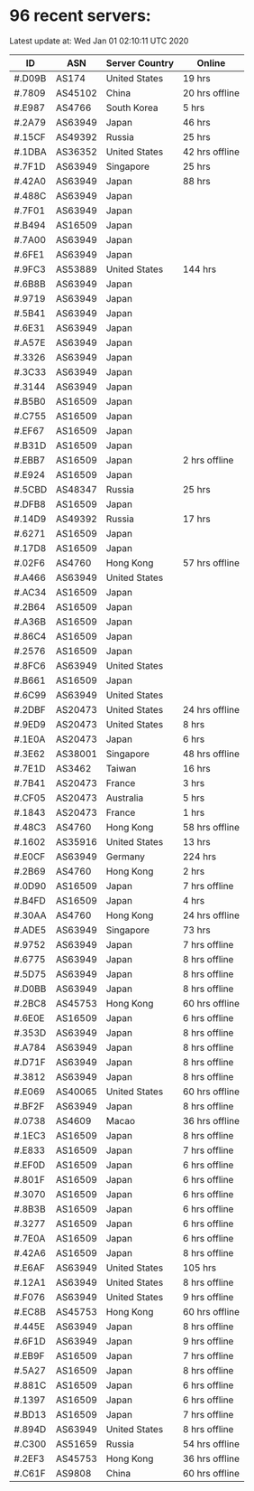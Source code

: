 # 96 recent servers:

Latest update at: Wed Jan 01 02:10:11 UTC 2020

| ID | ASN | Server Country | Online |
| -- | --- | -------------- | ------ |
| #.D09B | AS174 | United States | 19 hrs |
| #.7809 | AS45102 | China | 20 hrs offline |
| #.E987 | AS4766 | South Korea | 5 hrs |
| #.2A79 | AS63949 | Japan | 46 hrs |
| #.15CF | AS49392 | Russia | 25 hrs |
| #.1DBA | AS36352 | United States | 42 hrs offline |
| #.7F1D | AS63949 | Singapore | 25 hrs |
| #.42A0 | AS63949 | Japan | 88 hrs |
| #.488C | AS63949 | Japan | |
| #.7F01 | AS63949 | Japan | |
| #.B494 | AS16509 | Japan | |
| #.7A00 | AS63949 | Japan | |
| #.6FE1 | AS63949 | Japan | |
| #.9FC3 | AS53889 | United States | 144 hrs |
| #.6B8B | AS63949 | Japan | |
| #.9719 | AS63949 | Japan | |
| #.5B41 | AS63949 | Japan | |
| #.6E31 | AS63949 | Japan | |
| #.A57E | AS63949 | Japan | |
| #.3326 | AS63949 | Japan | |
| #.3C33 | AS63949 | Japan | |
| #.3144 | AS63949 | Japan | |
| #.B5B0 | AS16509 | Japan | |
| #.C755 | AS16509 | Japan | |
| #.EF67 | AS16509 | Japan | |
| #.B31D | AS16509 | Japan | |
| #.EBB7 | AS16509 | Japan | 2 hrs offline |
| #.E924 | AS16509 | Japan | |
| #.5CBD | AS48347 | Russia | 25 hrs |
| #.DFB8 | AS16509 | Japan | |
| #.14D9 | AS49392 | Russia | 17 hrs |
| #.6271 | AS16509 | Japan | |
| #.17D8 | AS16509 | Japan | |
| #.02F6 | AS4760 | Hong Kong | 57 hrs offline |
| #.A466 | AS63949 | United States | |
| #.AC34 | AS16509 | Japan | |
| #.2B64 | AS16509 | Japan | |
| #.A36B | AS16509 | Japan | |
| #.86C4 | AS16509 | Japan | |
| #.2576 | AS16509 | Japan | |
| #.8FC6 | AS63949 | United States | |
| #.B661 | AS16509 | Japan | |
| #.6C99 | AS63949 | United States | |
| #.2DBF | AS20473 | United States | 24 hrs offline |
| #.9ED9 | AS20473 | United States | 8 hrs |
| #.1E0A | AS20473 | Japan | 6 hrs |
| #.3E62 | AS38001 | Singapore | 48 hrs offline |
| #.7E1D | AS3462 | Taiwan | 16 hrs |
| #.7B41 | AS20473 | France | 3 hrs |
| #.CF05 | AS20473 | Australia | 5 hrs |
| #.1843 | AS20473 | France | 1 hrs |
| #.48C3 | AS4760 | Hong Kong | 58 hrs offline |
| #.1602 | AS35916 | United States | 13 hrs |
| #.E0CF | AS63949 | Germany | 224 hrs |
| #.2B69 | AS4760 | Hong Kong | 2 hrs |
| #.0D90 | AS16509 | Japan | 7 hrs offline |
| #.B4FD | AS16509 | Japan | 4 hrs |
| #.30AA | AS4760 | Hong Kong | 24 hrs offline |
| #.ADE5 | AS63949 | Singapore | 73 hrs |
| #.9752 | AS63949 | Japan | 7 hrs offline |
| #.6775 | AS63949 | Japan | 8 hrs offline |
| #.5D75 | AS63949 | Japan | 8 hrs offline |
| #.D0BB | AS63949 | Japan | 8 hrs offline |
| #.2BC8 | AS45753 | Hong Kong | 60 hrs offline |
| #.6E0E | AS16509 | Japan | 6 hrs offline |
| #.353D | AS63949 | Japan | 8 hrs offline |
| #.A784 | AS63949 | Japan | 8 hrs offline |
| #.D71F | AS63949 | Japan | 8 hrs offline |
| #.3812 | AS63949 | Japan | 8 hrs offline |
| #.E069 | AS40065 | United States | 60 hrs offline |
| #.BF2F | AS63949 | Japan | 8 hrs offline |
| #.0738 | AS4609 | Macao | 36 hrs offline |
| #.1EC3 | AS16509 | Japan | 8 hrs offline |
| #.E833 | AS16509 | Japan | 7 hrs offline |
| #.EF0D | AS16509 | Japan | 6 hrs offline |
| #.801F | AS16509 | Japan | 6 hrs offline |
| #.3070 | AS16509 | Japan | 6 hrs offline |
| #.8B3B | AS16509 | Japan | 6 hrs offline |
| #.3277 | AS16509 | Japan | 6 hrs offline |
| #.7E0A | AS16509 | Japan | 6 hrs offline |
| #.42A6 | AS16509 | Japan | 8 hrs offline |
| #.E6AF | AS63949 | United States | 105 hrs |
| #.12A1 | AS63949 | United States | 8 hrs offline |
| #.F076 | AS63949 | United States | 9 hrs offline |
| #.EC8B | AS45753 | Hong Kong | 60 hrs offline |
| #.445E | AS63949 | Japan | 8 hrs offline |
| #.6F1D | AS63949 | Japan | 9 hrs offline |
| #.EB9F | AS16509 | Japan | 7 hrs offline |
| #.5A27 | AS16509 | Japan | 8 hrs offline |
| #.881C | AS16509 | Japan | 6 hrs offline |
| #.1397 | AS16509 | Japan | 6 hrs offline |
| #.BD13 | AS16509 | Japan | 7 hrs offline |
| #.894D | AS63949 | United States | 8 hrs offline |
| #.C300 | AS51659 | Russia | 54 hrs offline |
| #.2EF3 | AS45753 | Hong Kong | 36 hrs offline |
| #.C61F | AS9808 | China | 60 hrs offline |

